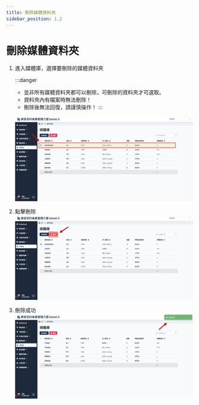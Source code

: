 ```yaml
---
title: 刪除媒體資料夾
sidebar_position: 1.2
---
```


# 刪除媒體資料夾

1.  進入媒體庫，選擇要刪除的媒體資料夾

    :::danger

    -   並非所有媒體資料夾都可以刪除，可刪除的資料夾才可選取。
    -   資料夾內有檔案時無法刪除！
    -   刪除後無法回復，請謹慎操作！
        :::

    ![刪除媒體資料夾](img/delete-media-category-01.png)

2.  點擊刪除
    ![刪除媒體資料夾](img/delete-media-category-02.png)

3.  刪除成功
    ![刪除媒體資料夾](img/delete-media-category-03.png)
